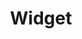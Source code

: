 ---
title: Widget
image_path: /assets/images/products/widget.jpg
target_path: /platform/widget?publisher=mylocal.sun-sentinel.com&width=300&height=600&adcentric=false
---